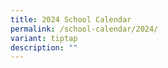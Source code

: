 ```yaml
---
title: 2024 School Calendar
permalink: /school-calendar/2024/
variant: tiptap
description: ""
---
```

